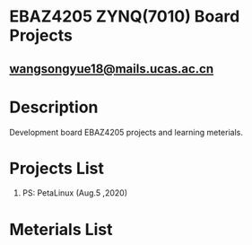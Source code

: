 # EBAZ4205 ZYNQ(7010) Board Projects
## wangsongyue18@mails.ucas.ac.cn
# Description
Development board EBAZ4205 projects and learning meterials.
# Projects List
1. PS: PetaLinux (Aug.5 ,2020)
# Meterials List
